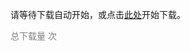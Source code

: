 <script>
    window.onload = function () {
        var link = document.createElement('a');
        link.href = "../教材代码.zip";
        link.download = "../教材代码.zip";
        link.click();
    }
</script>

请等待下载自动开始，或点击<a href="../教材代码.zip">此处</a>开始下载。

<script async src="//busuanzi.ibruce.info/busuanzi/2.3/busuanzi.pure.mini.js"></script>

<span style="color: grey" id="busuanzi_container_page_pv">总下载量 <span id="busuanzi_value_page_pv"></span> 次</span>
